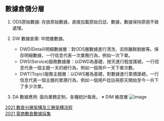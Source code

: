 
## 數據倉儲分層
1. ODS原始數據: 存放原始數據，直接加載原始日誌、數據，數據保持原貌不做處理。
2. DW 數據倉庫: 中間層數據。  

    - DWD(Detail)明細數據層：對ODS層數據進行清洗、去除離群脫敏等。保存明細數據，一行信息代表一次業務行為，例如一次下單。    
    - DWS(Service)服務數據層：以DWD為基礎，按天進行輕度匯總。一行信息代表一個主題一天的總行為，例如一個用戶一天下單次數。  
    - DWT(Topic)服務主題層：以DWS層為基礎，對數據進行累積匯總。一行信息代表一個主題的累積行為，例如一個用戶從註冊那天開始至今一共下了多少次單。  

3. DA 數據應用: 面向業務定制，各種統計報表。
※ DIM 維度層
![image](https://user-images.githubusercontent.com/117702322/217148035-910b18f4-8bfb-4aec-88a9-c2ebcac7b79f.png)

[2021 數倉分層架構及三層架構流程](https://blog.csdn.net/xianyu120/article/details/117374469?ops_request_misc=%257B%2522request%255Fid%2522%253A%2522167574109616800211531216%2522%252C%2522scm%2522%253A%252220140713.130102334.pc%255Fall.%2522%257D&request_id=167574109616800211531216&biz_id=0&utm_medium=distribute.pc_search_result.none-task-blog-2~all~first_rank_ecpm_v1~rank_v31_ecpm-10-117374469-null-null.142^v73^control,201^v4^add_ask,239^v1^insert_chatgpt&utm_term=%E5%85%83%E6%95%B8%E6%93%9A%E5%B1%A4&spm=1018.2226.3001.4187)  
[2021 電商數倉數據採集](https://blog.csdn.net/FunnyPrince_/article/details/120339260?spm=1001.2101.3001.6650.10&utm_medium=distribute.pc_relevant.none-task-blog-2%7Edefault%7EOPENSEARCH%7ERate-10-120339260-blog-117888317.pc_relevant_multi_platform_whitelistv3&depth_1-utm_source=distribute.pc_relevant.none-task-blog-2%7Edefault%7EOPENSEARCH%7ERate-10-120339260-blog-117888317.pc_relevant_multi_platform_whitelistv3&utm_relevant_index=11)    
